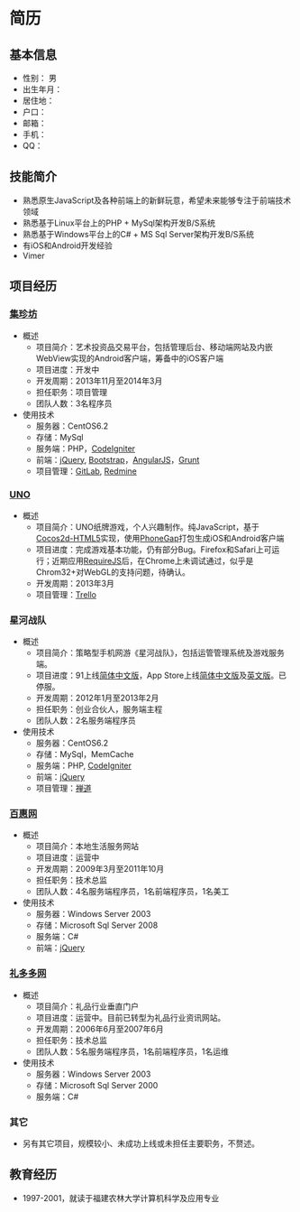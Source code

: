 # 简历

## 基本信息
* 性别： 男
* 出生年月：
* 居住地：
* 户口：
* 邮箱：
* 手机：
* QQ：

## 技能简介
* 熟悉原生JavaScript及各种前端上的新鲜玩意，希望未来能够专注于前端技术领域
* 熟悉基于Linux平台上的PHP + MySql架构开发B/S系统
* 熟悉基于Windows平台上的C# + MS Sql Server架构开发B/S系统
* 有iOS和Android开发经验
* Vimer

## 项目经历
### [集珍坊](http://www.jizhenfang.com) 
* 概述
    * 项目简介：艺术投资品交易平台，包括管理后台、移动端网站及内嵌WebView实现的Android客户端，筹备中的iOS客户端
    * 项目进度：开发中
    * 开发周期：2013年11月至2014年3月
    * 担任职务：项目管理
    * 团队人数：3名程序员
* 使用技术
    * 服务器：CentOS6.2 
    * 存储：MySql
    * 服务端：PHP，[CodeIgniter](http://ellislab.com/codeigniter)
    * 前端：[jQuery](http://jquery.com/), [Bootstrap](https://github.com/twbs/bootstrap)，[AngularJS](http://angularjs.org/)，[Grunt](http://gruntjs.com/)
    * 项目管理：[GitLab](https://www.gitlab.com/), [Redmine](http://www.redmine.org/)
        
### [UNO](http://worldask.github.io/uno/www/)
* 概述
    * 项目简介：UNO纸牌游戏，个人兴趣制作。纯JavaScript，基于[Cocos2d-HTML5](http://www.cocos2d-html5.org)实现，使用[PhoneGap](http://phonegap.com/)打包生成iOS和Android客户端
    * 项目进度：完成游戏基本功能，仍有部分Bug。Firefox和Safari上可运行；近期应用[RequireJS](http://requirejs.org/)后，在Chrome上未调试通过，似乎是Chrom32+对WebGL的支持问题，待确认。
    * 开发周期：2013年3月
    * 项目管理：[Trello](https://trello.com)

### 星河战队
* 概述
    * 项目简介：策略型手机网游《星河战队》，包括运管管理系统及游戏服务端。
    * 项目进度：91上线[简体中文版](http://app.91.com/Soft/iPhone/com.darkforest.xhch-1.00-1.00.html)，App Store上线[简体中文版](https://itunes.apple.com/us/app/xing-he-zhan-dui/id595931539?mt=8)及[英文版](https://itunes.apple.com/us/app/galaxy-age/id628369300?mt=8)。已停服。
    * 开发周期：2012年1月至2013年2月
    * 担任职务：创业合伙人，服务端主程
    * 团队人数：2名服务端程序员
* 使用技术
    * 服务器：CentOS6.2 
    * 存储：MySql，MemCache
    * 服务端：PHP, [CodeIgniter](http://ellislab.com/codeigniter)
    * 前端：[jQuery](http://jquery.com/)
    * 项目管理：[禅道](http://www.zentao.net/)

### [百惠网](http://www.befree.com.cn)
* 概述
    * 项目简介：本地生活服务网站
    * 项目进度：运营中
    * 开发周期：2009年3月至2011年10月
    * 担任职务：技术总监
    * 团队人数：4名服务端程序员，1名前端程序员，1名美工
* 使用技术
    * 服务器：Windows Server 2003
    * 存储：Microsoft Sql Server 2008
    * 服务端：C#
    * 前端：[jQuery](http://jquery.com/)
   
### [礼多多网](http://www.lidodo.com)
* 概述
    * 项目简介：礼品行业垂直门户
    * 项目进度：运营中。目前已转型为礼品行业资讯网站。
    * 开发周期：2006年6月至2007年6月
    * 担任职务：技术总监
    * 团队人数：5名服务端程序员，1名前端程序员，1名运维
* 使用技术
    * 服务器：Windows Server 2003
    * 存储：Microsoft Sql Server 2000
    * 服务端：C#
    
### 其它
* 另有其它项目，规模较小、未成功上线或未担任主要职务，不赘述。

## 教育经历
* 1997-2001，就读于福建农林大学计算机科学及应用专业
